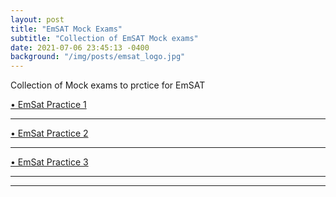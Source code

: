 ```yaml
---
layout: post
title: "EmSAT Mock Exams"
subtitle: "Collection of EmSAT Mock exams"
date: 2021-07-06 23:45:13 -0400
background: "/img/posts/emsat_logo.jpg"
---
```


<p class="h3">Collection of Mock exams to prctice for EmSAT</p>

<div class="text-primary">
    <a href="https://forms.office.com/Pages/ResponsePage.aspx?id=ZN_eq0qrBUuqA_TbXZ4ii3DTs-Q02f5LuKmJL7Q6Ua5URDZHRFVRSUFOVkFXVzgwWFc0V1lVNlRHNS4u" target="_blank">
    • EmSat Practice 1
        </a>
    <hr>
    <a href="https://forms.office.com/Pages/ResponsePage.aspx?id=ZN_eq0qrBUuqA_TbXZ4ii3DTs-Q02f5LuKmJL7Q6Ua5UOUgzVFhSMUM5S01DNllLV1RHTlA1VjgxMy4u" target="_blank">
        • EmSat Practice 2
        </a>
    <hr>  
    <a href="https://forms.office.com/Pages/ResponsePage.aspx?id=ZN_eq0qrBUuqA_TbXZ4ii3DTs-Q02f5LuKmJL7Q6Ua5UQ1VITDRPQkQ3VkRYUkxIQTQ4RFlCRUtFVC4u" target="_blank">
        • EmSat Practice 3
        </a>

</div>

<hr>  
<hr>  

